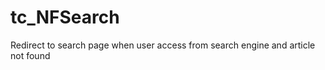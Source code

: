 tc_NFSearch
===========

Redirect to search page when user access from search engine and article not found
